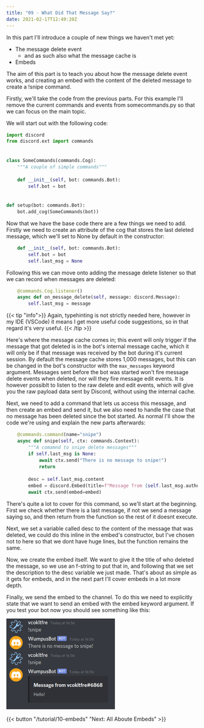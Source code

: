 ```yaml
---
title: "09 - What Did That Message Say?"
date: 2021-02-17T12:49:20Z
---
```


In this part I'll introduce a couple of new things we haven't met yet:
- The message delete event
    - and as such also what the message cache is
- Embeds

The aim of this part is to teach you about how the message delete event works, and creating an embed with the content of the deleted message to create a !snipe command.

Firstly, we'll take the code from the previous parts. For this example I'll remove the current commands and events from somecommands.py so that we can focus on the main topic.

We will start out with the following code:

```py
import discord
from discord.ext import commands


class SomeCommands(commands.Cog):
    """A couple of simple commands"""

    def __init__(self, bot: commands.Bot):
        self.bot = bot


def setup(bot: commands.Bot):
    bot.add_cog(SomeCommands(bot))
```

Now that we have the base code there are a few things we need to add. Firstly we need to create an attribute of the cog that stores the last deleted message, which we'll set to None by default in the constructor:

```py
    def __init__(self, bot: commands.Bot):
        self.bot = bot
        self.last_msg = None
```

Following this we can move onto adding the message delete listener so that we can record when messages are deleted:

```py
    @commands.Cog.listener()
    async def on_message_delete(self, message: discord.Message):
        self.last_msg = message
```

{{< tip "info">}}
Again, typehinting is not strictly needed here, however in my IDE (VSCode) it means I get more useful code suggestions, so in that regard it's very useful.
{{< /tip >}}

Here's where the message cache comes in; this event will only trigger if the message that got deleted is in the bot's internal message cache, which it will only be if that message was received by the bot during it's current session. By default the message cache stores 1,000 messages, but this can be changed in the bot's constructor with the `max_messages` keyword argument. Messages sent before the bot was started won't fire message delete events when deleted, nor will they fire message edit events. It is however possiblt to listen to the raw delete and edit events, which will give you the raw payload data sent by Discord, without using the internal cache.

Next, we need to add a command that lets us access this message, and then create an embed and send it, but we also need to handle the case that no message has been deleted since the bot started. As normal I'll show the code we're using and explain the new parts afterwards:

```py
    @commands.command(name="snipe")
    async def snipe(self, ctx: commands.Context):
        """A comamnd to snipe delete messages"""
        if self.last_msg is None:
            await ctx.send("There is no message to snipe!")
            return

        desc = self.last_msg.content
        embed = discord.Embed(title=f"Message from {self.last_msg.author}", description=desc)
        await ctx.send(embed=embed)
```

There's quite a lot to cover for this command, so we'll start at the beginning. First we check whether there is a last message, if not we send a message saying so, and then return from the function so the rest of it doesnt execute.

Next, we set a variable called desc to the content of the message that was deleted, we could do this inline in the embed's constructor, but I've chosen not to here so that we dont have huge lines, but the function remains the same.

Now, we create the embed itself. We want to give it the title of who deleted the message, so we use an f-string to put that in, and following that we set the description to the desc variable we just made. That's about as simple as it gets for embeds, and in the next part I'll cover embeds in a lot more depth.

Finally, we send the embed to the channel. To do this we need to explicitly state that we want to send an embed with the embed keyword argument. If you test your bot now you should see something like this:

![Snipe](/images/snipe.png)

{{< button "/tutorial/10-embeds" "Next: All Aboute Embeds" >}}
